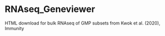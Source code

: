 # RNAseq_Geneviewer
HTML download for bulk RNAseq of GMP subsets from Kwok et al. (2020), Immunity

